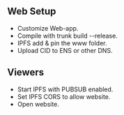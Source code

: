 ## Web Setup
- Customize Web-app.
- Compile with trunk build --release.
- IPFS add & pin the www folder.
- Upload CID to ENS or other DNS.

## Viewers
- Start IPFS with PUBSUB enabled.
- Set IPFS CORS to allow website.
- Open website.